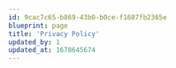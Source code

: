 ```yaml
---
id: 9cac7c65-b869-43b0-b0ce-f1607fb2365e
blueprint: page
title: 'Privacy Policy'
updated_by: 1
updated_at: 1678645674
---
```

